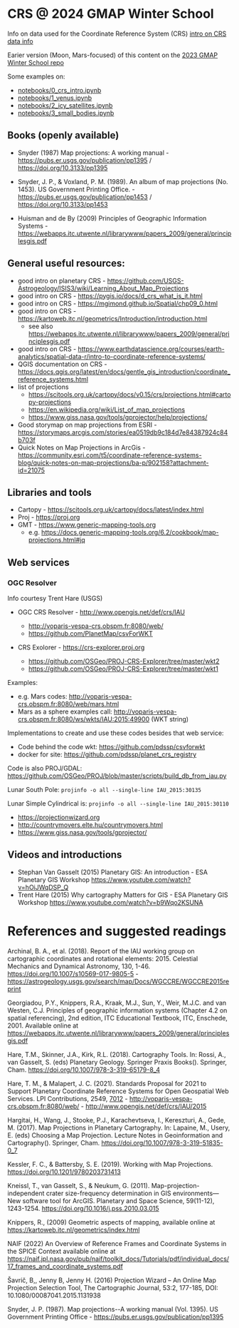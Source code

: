 # CRS @ 2024 GMAP Winter School

Info on data used for the Coordinate Reference System (CRS) [intro on CRS data info](crs_data_info_2024-GMAP-winter-school.md)

Earier version (Moon, Mars-focused) of this content on the [2023 GMAP Winter School repo](https://github.com/europlanet-gmap/winter-school-2023/tree/main/crs)

Some examples on: 

* [notebooks/0_crs_intro.ipynb](./notebooks/0_crs_intro.ipynb)
* [notebooks/1_venus.ipynb](./notebooks/1_venus.ipynb)
* [notebooks/2_icy_satellites.ipynb](./notebooks/2_icy_satellites.ipynb)
* [notebooks/3_small_bodies.ipynb](./notebooks/3_small_bodies.ipynb)

## Books (openly available)

* Snyder (1987) Map projections: A working manual - https://pubs.er.usgs.gov/publication/pp1395 / https://doi.org/10.3133/pp1395 

* Snyder, J. P., & Voxland, P. M. (1989). An album of map projections (No. 1453). US Government Printing Office. - https://pubs.er.usgs.gov/publication/pp1453 / https://doi.org/10.3133/pp1453

* Huisman and de By (2009) Principles of Geographic Information Systems - https://webapps.itc.utwente.nl/librarywww/papers_2009/general/principlesgis.pdf

## General useful resources:

* good intro on planetary CRS - https://github.com/USGS-Astrogeology/ISIS3/wiki/Learning_About_Map_Projections
* good intro on CRS - https://pygis.io/docs/d_crs_what_is_it.html 
* good intro on CRS - https://mgimond.github.io/Spatial/chp09_0.html
* good intro on CRS - https://kartoweb.itc.nl/geometrics/Introduction/introduction.html
    * see also https://webapps.itc.utwente.nl/librarywww/papers_2009/general/principlesgis.pdf
* good intro on CRS - https://www.earthdatascience.org/courses/earth-analytics/spatial-data-r/intro-to-coordinate-reference-systems/
* QGIS documentation on CRS - https://docs.qgis.org/latest/en/docs/gentle_gis_introduction/coordinate_reference_systems.html
* list of projections 
  * https://scitools.org.uk/cartopy/docs/v0.15/crs/projections.html#cartopy-projections
  * https://en.wikipedia.org/wiki/List_of_map_projections
  * https://www.giss.nasa.gov/tools/gprojector/help/projections/
* Good storymap on map projections from ESRI - https://storymaps.arcgis.com/stories/ea0519db9c184d7e84387924c84b703f
* Quick Notes on Map Projections in ArcGis - https://community.esri.com/t5/coordinate-reference-systems-blog/quick-notes-on-map-projections/ba-p/902158?attachment-id=21075

## Libraries and tools

* Cartopy - https://scitools.org.uk/cartopy/docs/latest/index.html
* Proj - https://proj.org
* GMT - https://www.generic-mapping-tools.org
  * e.g. https://docs.generic-mapping-tools.org/6.2/cookbook/map-projections.html#jq

## Web services 

### OGC Resolver

Info courtesy Trent Hare (USGS)

* OGC CRS Resolver - http://www.opengis.net/def/crs/IAU
  * http://voparis-vespa-crs.obspm.fr:8080/web/
  * https://github.com/PlanetMap/csvForWKT

* CRS Exolorer - https://crs-explorer.proj.org
  * https://github.com/OSGeo/PROJ-CRS-Explorer/tree/master/wkt2
  * https://github.com/OSGeo/PROJ-CRS-Explorer/tree/master/wkt1

Examples: 

* e.g. Mars codes: http://voparis-vespa-crs.obspm.fr:8080/web/mars.html
* Mars as a sphere examples call:
http://voparis-vespa-crs.obspm.fr:8080/ws/wkts/IAU:2015:49900 (WKT string)

Implementations to create and use these codes besides that web service:

* Code behind the code wkt: https://github.com/pdssp/csvforwkt
* docker for site: https://github.com/pdssp/planet_crs_registry

Code is also PROJ/GDAL: https://github.com/OSGeo/PROJ/blob/master/scripts/build_db_from_iau.py

Lunar South Pole:
```projinfo -o all --single-line IAU_2015:30135```

Lunar Simple Cylindrical is:
```projinfo -o all --single-line IAU_2015:30110```




* https://projectionwizard.org
* http://countrymovers.elte.hu/countrymovers.html
* https://www.giss.nasa.gov/tools/gprojector/

## Videos and introductions

* Stephan Van Gasselt (2015) Planetary GIS: An introduction - ESA Planetary GIS Workshop https://www.youtube.com/watch?v=hOiJWqDSP_Q 
* Trent Hare (2015) Why cartography Matters for GIS - ESA Planetary GIS Workshop https://www.youtube.com/watch?v=b9Wqo2KSUNA 

# References and suggested readings

Archinal, B. A., et al. (2018). Report of the IAU working group on cartographic coordinates and rotational elements: 2015. Celestial Mechanics and Dynamical Astronomy, 130, 1-46. https://doi.org/10.1007/s10569-017-9805-5 - https://astrogeology.usgs.gov/search/map/Docs/WGCCRE/WGCCRE2015reprint

Georgiadou, P.Y., Knippers, R.A., Kraak, M.J., Sun, Y., Weir, M.J.C. and van Westen, C.J. Principles of geographic information systems (Chapter 4.2 on spatial referencing), 2nd edition, ITC Educational Textbook, ITC, Enschede, 2001. Available online at https://webapps.itc.utwente.nl/librarywww/papers_2009/general/principlesgis.pdf 

Hare, T.M., Skinner, J.A., Kirk, R.L. (2018). Cartography Tools. In: Rossi, A., van Gasselt, S. (eds) Planetary Geology. Springer Praxis Books(). Springer, Cham. https://doi.org/10.1007/978-3-319-65179-8_4

Hare, T. M., & Malapert, J. C. (2021). Standards Proposal for 2021 to Support Planetary Coordinate Reference Systems for Open Geospatial Web Services. LPI Contributions, 2549, [7012](https://www.hou.usra.edu/meetings/planetdata2021/pdf/7012.pdf) - http://voparis-vespa-crs.obspm.fr:8080/web/ - http://www.opengis.net/def/crs/IAU/2015

Hargitai, H., Wang, J., Stooke, P.J., Karachevtseva, I., Kereszturi, A., Gede, M. (2017). Map Projections in Planetary Cartography. In: Lapaine, M., Usery, E. (eds) Choosing a Map Projection. Lecture Notes in Geoinformation and Cartography(). Springer, Cham. https://doi.org/10.1007/978-3-319-51835-0_7 

Kessler, F. C., & Battersby, S. E. (2019). Working with Map Projections. https://doi.org/10.1201/9780203731413 

Kneissl, T., van Gasselt, S., & Neukum, G. (2011). Map-projection-independent crater size-frequency determination in GIS environments—New software tool for ArcGIS. Planetary and Space Science, 59(11-12), 1243-1254. https://doi.org/10.1016/j.pss.2010.03.015

Knippers, R., (2009) Geometric aspects of mapping, available online at https://kartoweb.itc.nl/geometrics/index.html 

NAIF (2022) An Overview of Reference Frames and Coordinate Systems in the SPICE Context available online at https://naif.jpl.nasa.gov/pub/naif/toolkit_docs/Tutorials/pdf/individual_docs/17_frames_and_coordinate_systems.pdf 

Šavrič, B,, Jenny B,  Jenny H. (2016) Projection Wizard – An Online Map Projection Selection Tool, The Cartographic Journal, 53:2, 177-185, DOI: 10.1080/00087041.2015.1131938

Snyder, J. P. (1987). Map projections--A working manual (Vol. 1395). US Government Printing Office - https://pubs.er.usgs.gov/publication/pp1395
